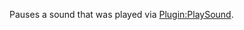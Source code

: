 Pauses a sound that was played via [Plugin:PlaySound](https://developer.roblox.com/en-us/api-reference/function/Plugin/PlaySound).